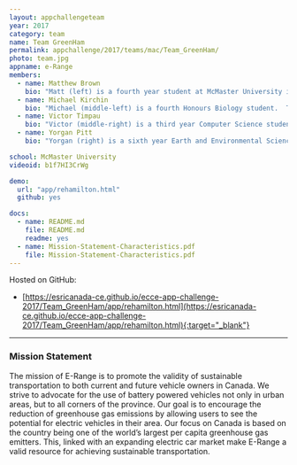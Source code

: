```yaml
---
layout: appchallengeteam
year: 2017
category: team
name: Team GreenHam
permalink: appchallenge/2017/teams/mac/Team_GreenHam/
photo: team.jpg
appname: e-Range
members:
  - name: Matthew Brown
    bio: "Matt (left) is a fourth year student at McMaster University in the Environmental Sciences program. This is his first time competing in the app challenge. He plans to continue working towards obtaining a Master's degree in the next couple of years, and to continue participating in app challenges to come."
  - name: Michael Kirchin
    bio: "Michael (middle-left) is a fourth Honours Biology student.  This is his first time competing in the app challenge."
  - name: Victor Timpau
    bio: "Victor (middle-right) is a third year Computer Science student at McMaster with a strong interest in games and virtual reality, hoping to make the next big user experience."
  - name: Yorgan Pitt
    bio: "Yorgan (right) is a sixth year Earth and Environmental Sciences student at McMaster University. He is very interested in GIS technologies and their application towards spatial statistical analysis. This is his second year participating in the ECCE app challenge."

school: McMaster University
videoid: b1f7HI3CrWg

demo:
  url: "app/rehamilton.html"
  github: yes

docs:
  - name: README.md
    file: README.md
    readme: yes
  - name: Mission-Statement-Characteristics.pdf
    file: Mission-Statement-Characteristics.pdf
---
```


Hosted on GitHub:
- [https://esricanada-ce.github.io/ecce-app-challenge-2017/Team_GreenHam/app/rehamilton.html](https://esricanada-ce.github.io/ecce-app-challenge-2017/Team_GreenHam/app/rehamilton.html){:target="_blank"}

***

### Mission Statement

The mission of E-Range is to promote the validity of sustainable transportation to both current and future vehicle owners in Canada. We strive to advocate for the use of battery powered vehicles not only in urban areas, but to all corners of the province. Our goal is to encourage the reduction of greenhouse gas emissions by allowing users to see the potential for electric vehicles in their area. Our focus on Canada is based on the country being one of the world’s largest per capita greenhouse gas emitters. This, linked with an expanding electric car market make E-Range a valid resource for achieving sustainable transportation.
